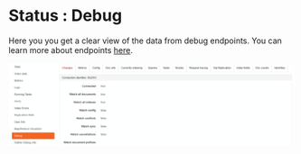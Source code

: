 # Status : Debug

Here you you get a clear view of the data from debug endpoints. You can learn more about endpoints [here]().

![Figure 1. Status. Debug.](images/debug-endpoints-studio-1.png)